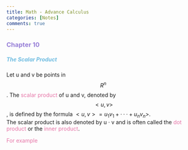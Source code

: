 ```yaml
---
title: Math - Advance Calculus
categories: [Notes]
comments: true
---
```


<script src="https://polyfill.io/v3/polyfill.min.js?features=es6"></script>
<script id="MathJax-script" async src="https://cdn.jsdelivr.net/npm/mathjax@3.0.1/es5/tex-mml-chtml.js"></script>

### <font color= 977FD7>Chapter 10</font>
##### <font color= 6FBCE1> The Scalar Product</font>
Let u and v be points in $$R^n$$. The <font color= E675A7>scalar product</font> of u and v, denoted by $$<u,v>$$, is defined by the formula $<u,v> = u_{1}v_{1} + ··· + u_{n}v_{n}>$. <br/>
The scalar product is also denoted by u · v and is often called the <font color= E675A7>dot product</font> or the <font color= E675A7>inner product</font>.

<font color= E675A7> For example</font>
